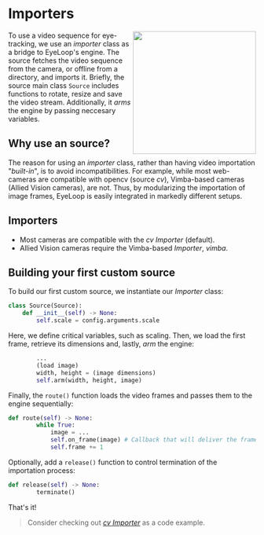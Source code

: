 # Importers

<p align="right">
    <img src="https://github.com/simonarvin/eyeloop/blob/master/misc/imgs/importer_overview.svg?raw=true" align="right" height="250">
    </p>

To use a video sequence for eye-tracking, we use an _importer_ class as a bridge to EyeLoop's engine. The source fetches the video sequence from the camera, or offline from a directory, and imports it. Briefly, the source main class `Source` includes functions to rotate, resize and save the video stream. Additionally, it _arms_ the engine by passing neccesary variables.

## Why use an source?

The reason for using an _importer_ class, rather than having video importation "_built-in_", is to avoid incompatibilities. For example, while most web-cameras are compatible with opencv (source _cv_), Vimba-based cameras (Allied Vision cameras), are not. Thus, by modularizing the importation of image frames, EyeLoop is easily integrated in markedly different setups.

## Importers

- Most cameras are compatible with the _cv Importer_ (default).
- Allied Vision cameras require the Vimba-based _Importer_, _vimba_.

## Building your first custom source

To build our first custom source, we instantiate our _Importer_ class:

```python
class Source(Source):
    def __init__(self) -> None:
        self.scale = config.arguments.scale
```

Here, we define critical variables, such as scaling. Then, we load the first frame, retrieve its dimensions and, lastly, _arm_ the engine:

```python
        ...
        (load image)
        width, height = (image dimensions)
        self.arm(width, height, image)
```

Finally, the `route()` function loads the video frames and passes them to the engine sequentially:

```python
def route(self) -> None:
        while True:
            image = ...
            self.on_frame(image) # Callback that will deliver the frame to the engine
            self.frame += 1
```

Optionally, add a `release()` function to control termination of the importation process:

```python
def release(self) -> None:
        terminate()
```

That's it!

> Consider checking out [_cv Importer_](https://github.com/simonarvin/eyeloop/blob/master/importers/cv.py) as a code example.
